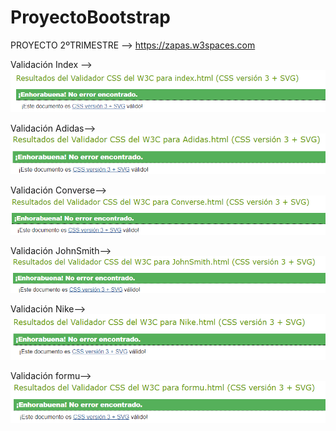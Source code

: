 # ProyectoBootstrap

PROYECTO 2ºTRIMESTRE --> https://zapas.w3spaces.com

Validación Index --> ![index](https://github.com/brianllj03/ProyectoBootstrap/blob/main/logotipo/valiindex.PNG)



Validación Adidas--> ![index](https://github.com/brianllj03/ProyectoBootstrap/blob/main/logotipo/valiadidas.PNG)



Validación Converse--> ![index](https://github.com/brianllj03/ProyectoBootstrap/blob/main/logotipo/valiconverse.PNG)



Validación JohnSmith--> ![index](https://github.com/brianllj03/ProyectoBootstrap/blob/main/logotipo/valijohn.PNG)



Validación Nike--> ![index](https://github.com/brianllj03/ProyectoBootstrap/blob/main/logotipo/valinike.PNG)



Validación formu--> ![index](https://github.com/brianllj03/ProyectoBootstrap/blob/main/logotipo/valiformu.PNG)
